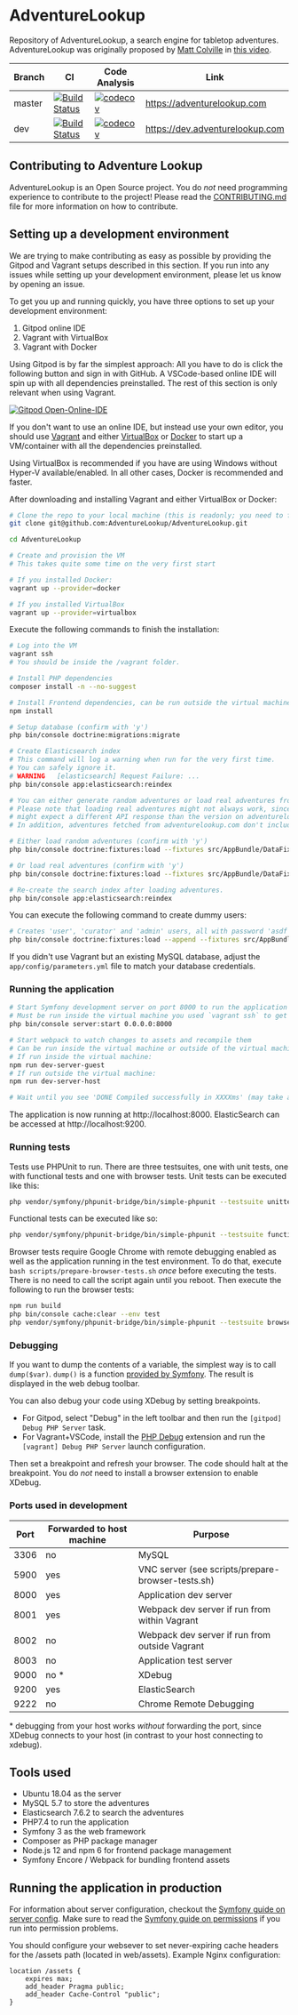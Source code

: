 # AdventureLookup

Repository of AdventureLookup, a search engine for tabletop adventures.
AdventureLookup was originally proposed by [Matt Colville](https://twitter.com/mattcolville)
in [this video](https://www.youtube.com/watch?v=PIyLvicSu78).


| Branch | CI                                                 | Code Analysis                                        | Link                            |
| ------ | -------------------------------------------------- | ---------------------------------------------------- | ------------------------------- |
| master | [![Build Status][actions-svg-master]][actions-url] | [![codecov][codecov-svg-master]][codecov-url-master] | https://adventurelookup.com     |
| dev    | [![Build Status][actions-svg-dev]][actions-url]    | [![codecov][codecov-svg-dev]][codecov-url-dev]       | https://dev.adventurelookup.com |


[actions-url]:        https://github.com/AdventureLookup/AdventureLookup/actions?query=workflow%3ACI
[actions-svg-master]: https://github.com/AdventureLookup/AdventureLookup/workflows/CI/badge.svg?branch=master
[actions-svg-dev]:    https://github.com/AdventureLookup/AdventureLookup/workflows/CI/badge.svg?branch=dev

[codecov-url-master]: https://codecov.io/gh/AdventureLookup/AdventureLookup/branch/master
[codecov-svg-master]: https://codecov.io/gh/AdventureLookup/AdventureLookup/branch/master/graph/badge.svg
[codecov-url-dev]: https://codecov.io/gh/AdventureLookup/AdventureLookup/branch/dev
[codecov-svg-dev]: https://codecov.io/gh/AdventureLookup/AdventureLookup/branch/dev/graph/badge.svg

## Contributing to Adventure Lookup

AdventureLookup is an Open Source project.
You do *not* need programming experience to contribute to the project!
Please read the [CONTRIBUTING.md](CONTRIBUTING.md) file for more information
on how to contribute.

## Setting up a development environment

We are trying to make contributing as easy as possible by providing the Gitpod and Vagrant setups described
in this section. If you run into any issues while setting up your development environment, please let us
know by opening an issue.

To get you up and running quickly, you have three options to set up your development environment:

1. Gitpod online IDE
2. Vagrant with VirtualBox
3. Vagrant with Docker

Using Gitpod is by far the simplest approach: All you have to do is click the following button and sign in with GitHub. A VSCode-based online IDE will spin up with all dependencies preinstalled. The rest of this section is only relevant when using Vagrant.

[![Gitpod Open-Online-IDE](https://img.shields.io/badge/Gitpod-Open--Online--IDE-blue?logo=gitpod)](https://gitpod.io/#https://github.com/AdventureLookup/AdventureLookup)

If you don't want to use an online IDE, but instead use your own editor, you should use [Vagrant](https://vagrantup.com) and either [VirtualBox](https://virtualbox.org) or [Docker](https://www.docker.com/) to start up a VM/container with all the dependencies preinstalled.

Using VirtualBox is recommended if you have are using Windows without Hyper-V available/enabled. In all other cases, Docker is recommended and faster.

After downloading and installing Vagrant and either VirtualBox or Docker:

```bash
# Clone the repo to your local machine (this is readonly; you need to fork if you want write)
git clone git@github.com:AdventureLookup/AdventureLookup.git

cd AdventureLookup

# Create and provision the VM
# This takes quite some time on the very first start

# If you installed Docker:
vagrant up --provider=docker

# If you installed VirtualBox
vagrant up --provider=virtualbox
```

Execute the following commands to finish the installation:
```bash
# Log into the VM
vagrant ssh
# You should be inside the /vagrant folder.

# Install PHP dependencies
composer install -n --no-suggest

# Install Frontend dependencies, can be run outside the virtual machine
npm install

# Setup database (confirm with 'y')
php bin/console doctrine:migrations:migrate

# Create Elasticsearch index
# This command will log a warning when run for the very first time.
# You can safely ignore it.
# WARNING   [elasticsearch] Request Failure: ...
php bin/console app:elasticsearch:reindex

# You can either generate random adventures or load real adventures from adventurelookup.com.
# Please note that loading real adventures might not always work, since the development version
# might expect a different API response than the version on adventurelookup.com provides.
# In addition, adventures fetched from adventurelookup.com don't include change requests or reviews.

# Either load random adventures (confirm with 'y')
php bin/console doctrine:fixtures:load --fixtures src/AppBundle/DataFixtures/ORM/RandomAdventureData.php

# Or load real adventures (confirm with 'y')
php bin/console doctrine:fixtures:load --fixtures src/AppBundle/DataFixtures/ORM/RealAdventureData.php

# Re-create the search index after loading adventures.
php bin/console app:elasticsearch:reindex
```

You can execute the following command to create dummy users:
```bash
# Creates 'user', 'curator' and 'admin' users, all with password 'asdf'
php bin/console doctrine:fixtures:load --append --fixtures src/AppBundle/DataFixtures/ORM/TestUserData.php
```

If you didn't use Vagrant but an existing MySQL database, adjust the `app/config/parameters.yml` file to match your database credentials.

### Running the application

```bash
# Start Symfony development server on port 8000 to run the application
# Must be run inside the virtual machine you used `vagrant ssh` to get into earlier
php bin/console server:start 0.0.0.0:8000

# Start webpack to watch changes to assets and recompile them
# Can be run inside the virtual machine or outside of the virtual machine
# If run inside the virtual machine:
npm run dev-server-guest
# If run outside the virtual machine:
npm run dev-server-host

# Wait until you see 'DONE Compiled successfully in XXXXms' (may take a few seconds)
```

The application is now running at http://localhost:8000.
ElasticSearch can be accessed at http://localhost:9200.

### Running tests

Tests use PHPUnit to run. There are three testsuites, one with unit tests, one with functional tests
and one with browser tests.
Unit tests can be executed like this:
```bash
php vendor/symfony/phpunit-bridge/bin/simple-phpunit --testsuite unittests
```
Functional tests can be executed like so:
```bash
php vendor/symfony/phpunit-bridge/bin/simple-phpunit --testsuite functional
```
Browser tests require Google Chrome with remote debugging enabled as well as the application running in the test environment.
To do that, execute `bash scripts/prepare-browser-tests.sh` *once* before executing the tests. There is no
need to call the script again until you reboot. Then execute the following to run the browser tests:
```bash
npm run build
php bin/console cache:clear --env test
php vendor/symfony/phpunit-bridge/bin/simple-phpunit --testsuite browser
```

### Debugging

If you want to dump the contents of a variable, the simplest way is to call `dump($var)`.
`dump()` is a function [provided by Symfony](https://symfony.com/doc/3.4/components/var_dumper.html).
The result is displayed in the web debug toolbar.

You can also debug your code using XDebug by setting breakpoints.
- For Gitpod, select "Debug" in the left toolbar and then run the `[gitpod] Debug PHP Server`
  task.
- For Vagrant+VSCode, install the
  [PHP Debug](https://marketplace.visualstudio.com/items?itemName=felixfbecker.php-debug)
  extension and run the `[vagrant] Debug PHP Server` launch configuration.

Then set a breakpoint and refresh your browser. The code should halt at the breakpoint.
You do *not* need to install a browser extension to enable XDebug.

### Ports used in development

| Port | Forwarded to host machine | Purpose                                           |
|------|---------------------------|---------------------------------------------------|
| 3306 | no                        | MySQL                                             |
| 5900 | yes                       | VNC server (see scripts/prepare-browser-tests.sh) |
| 8000 | yes                       | Application dev server                            |
| 8001 | yes                       | Webpack dev server if run from within Vagrant     |
| 8002 | no                        | Webpack dev server if run from outside Vagrant    |
| 8003 | no                        | Application test server                           |
| 9000 | no *                      | XDebug                                            |
| 9200 | yes                       | ElasticSearch                                     |
| 9222 | no                        | Chrome Remote Debugging                           |

\* debugging from your host works *without* forwarding the port, since XDebug connects
to your host (in contrast to your host connecting to xdebug).

## Tools used

- Ubuntu 18.04 as the server
- MySQL 5.7 to store the adventures
- Elasticsearch 7.6.2 to search the adventures
- PHP7.4 to run the application
- Symfony 3 as the web framework
- Composer as PHP package manager
- Node.js 12 and npm 6 for frontend package management
- Symfony Encore / Webpack for bundling frontend assets

## Running the application in production

For information about server configuration, checkout the [Symfony guide on server config](https://symfony.com/doc/current/setup/web_server_configuration.html).
Make sure to read the [Symfony guide on permissions](https://symfony.com/doc/current/setup/file_permissions.html) if you run into permission problems.

You should configure your websever to set never-expiring cache headers for
the /assets path (located in web/assets). Example Nginx configuration:

```nginx
location /assets {
    expires max;
    add_header Pragma public;
    add_header Cache-Control "public";
}
```